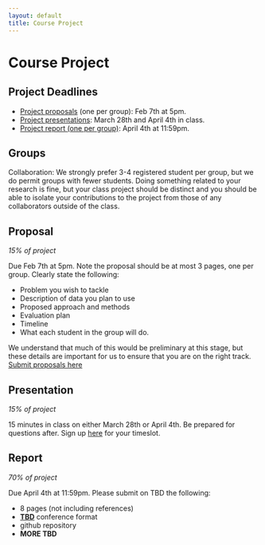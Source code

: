 ```yaml
---
layout: default
title: Course Project
---
```


<div class="home" id="project">
	<h1 class="pageTitle">Course Project</h1>
	<!-- <img src="{{ '/assets/img/More_Logo-1.png' | prepend: site.baseurl }}" alt=""> -->
  <h2>Project Deadlines</h2>
	<p class="intro">
    <ul>
      <li><a href="#proposal">Project proposals</a> (one per group): Feb 7th at 5pm.</li>
      <li><a href="#presentation">Project presentations</a>: March 28th and April 4th in class.</li>
      <li><a href="#project">Project report (one per group)</a>: April 4th at 11:59pm.</li>
    </ul>
  </p>
  <h2>Groups</h2>
  <p>

Collaboration: We strongly prefer 3-4 registered student per group, but we do permit groups with fewer students. Doing something related to your research is fine, but your class project should be distinct and you should be able to isolate your contributions to the project from those of any collaborators outside of the class.
</p>
  <h2 id="proposal">Proposal</h2>
  <p><em>15% of project</em></p>
  <p>Due Feb 7th at 5pm. Note the proposal should be at most 3 pages, one per group. Clearly state the following:
    <ul>
      <li>Problem you wish to tackle</li>
      <li>Description of data you plan to use</li>
      <li>Proposed approach and methods</li>
      <li>Evaluation plan</li>
      <li>Timeline</li>
      <li>What each student in the group will do.</li>
    </ul>
  </p>
  <p>We understand that much of this would be preliminary at this stage, but these details are important for us to ensure that you are on the right track. <a href="https://docs.google.com/forms/d/e/1FAIpQLSfOSqcEhOnDvTmkMlOViUY1YF7i3eZOs6RumhWtiihrdBVVag/viewform?usp=sf_link">Submit proposals here</a></p>
  <h2 id="presentation">Presentation</h2>
  <p><em>15% of project</em></p>
  <p>15 minutes in class on either March 28th or April 4th. Be prepared for questions after.
    Sign up <a href="">here</a> for your timeslot.
  </p>
  <h2 id="report">Report</h2>
  <p><em>70% of project</em></p>
  <p>Due April 4th at 11:59pm. Please submit on <a>TBD</a> the following:
    <ul>
      <li>8 pages (not including references)</li>
      <li> <a href="https://nips.cc/Conferences/2018/PaperInformation/StyleFiles"><b>TBD</b></a> conference format</li>
      <li>github repository </li>
      <li><b>MORE TBD</b></li>
    </ul>
  </p>
	<!-- <h2>Features</h2>
	<ul>
		<li>Built with SASS + GULP + BROWSERSYNC + AUTOPREFIXER</li>
  		<li>SVG Social Icons from <a href="http://customizr.net/icons/">Customizr</a></li>
  		<li><a href="http://responsive-nav.com/">Responsive Nav Menu</a></li>
  		<li><a href="https://github.com/snaptortoise/jekyll-rss-feeds">XML Feed for RSS Readers</a></li>
  		<li>Contact Form via <a href="http://formspree.io/">Formspree</a></li>
      <li>5 Post Loop with excerpt on Home Page</li>
  		<li>Previous / Next Post Navigation</li>
      <li>Estimated Reading Time for posts</li>
  		<li><a href="https://github.com/adobe-webplatform/dropcap.js">Drop Cap</a> on posts</li>
  		<li><a href="http://typecast.com/blog/a-more-modern-scale-for-web-typography">A Better Type Scale</a></li>
  	</ul> -->
</div>
